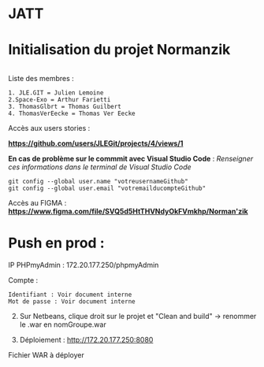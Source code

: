 # JATT
# Initialisation du projet Normanzik

```

 ```
Liste des membres : 

```
1. JLE.GIT = Julien Lemoine
2.Space-Exo = Arthur Farietti
3. ThomasGlbrt = Thomas Guilbert
4. ThomasVerEecke = Thomas Ver Eecke
```

Accès aux users stories : 

**https://github.com/users/JLEGit/projects/4/views/1**

**En cas de problème sur le commmit avec Visual Studio Code** : 
*Renseigner ces informations dans le terminal de Visual Studio Code*

```
git config --global user.name "votreusernameGithub" 
git config --global user.email "votremailducompteGithub"
```

Accès au FIGMA : 
**https://www.figma.com/file/SVQ5d5HtTHVNdyOkFVmkhp/Norman'zik**

# Push en prod : 

IP PHPmyAdmin : 172.20.177.250/phpmyAdmin

Compte : 

```
Identifiant : Voir document interne
Mot de passe : Voir document interne
```

2) Sur Netbeans, clique droit sur le projet et "Clean and build" -> renommer le .war en nomGroupe.war

3) Déploiement : 
http://172.20.177.250:8080

Fichier WAR à déployer

